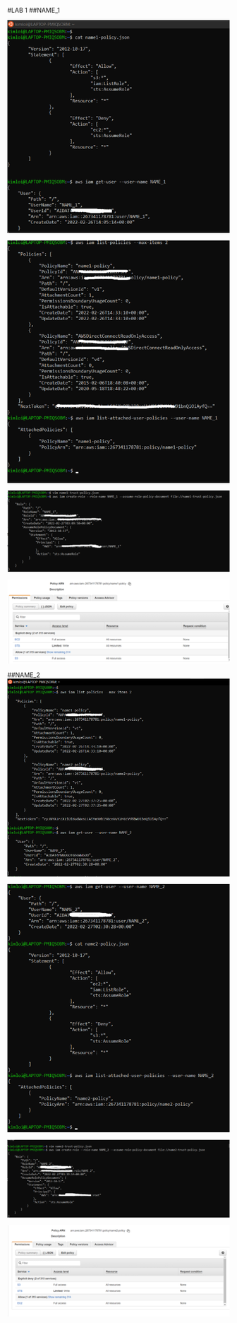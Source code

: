 #LAB 1
##NAME_1


![Image 1](https://github.com/kimloi1/lab/blob/main/lab1/lab1(1).png)

![Image 2](https://github.com/kimloi1/lab/blob/main/lab1/lab1(2).png)

![Image 3](https://github.com/kimloi1/lab/blob/main/lab1/lab1(5).png)

![Image 4](https://github.com/kimloi1/lab/blob/main/lab1/lab1(7).png)


##NAME_2
![Image 5](https://github.com/kimloi1/lab/blob/main/lab1/lab1(3).png)

![Image 6](https://github.com/kimloi1/lab/blob/main/lab1/lab1(4).png)

![Image 7](https://github.com/kimloi1/lab/blob/main/lab1/lab1(6).png)

![Image 8](https://github.com/kimloi1/lab/blob/main/lab1/lab1(8).png)
